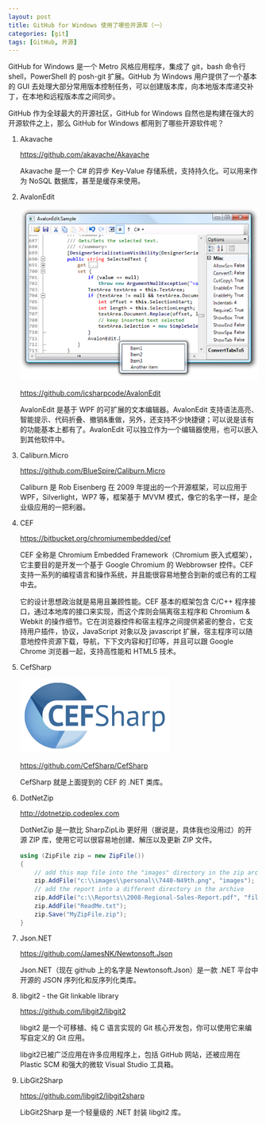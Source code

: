 ```yaml
---
layout: post
title: GitHub for Windows 使用了哪些开源库（一）
categories: [git]
tags: [GitHub, 开源]
---
```


GitHub for Windows 是一个 Metro 风格应用程序，集成了 git，bash 命令行 shell，PowerShell 的 posh-git 扩展。GitHub 为 Windows 用户提供了一个基本的 GUI 去处理大部分常用版本控制任务，可以创建版本库，向本地版本库递交补丁，在本地和远程版本库之间同步。

GitHub 作为全球最大的开源社区，GitHub for Windows 自然也是构建在强大的开源软件之上，那么 GitHub for Windows 都用到了哪些开源软件呢？

1. Akavache

    <https://github.com/akavache/Akavache>

    Akavache 是一个 C# 的异步 Key-Value 存储系统，支持持久化。可以用来作为 NoSQL 数据库，甚至是缓存来使用。

2. AvalonEdit

    ![AvalonEdit](/assets/images/avalonedit.png)

    <https://github.com/icsharpcode/AvalonEdit>

    AvalonEdit 是基于 WPF 的可扩展的文本编辑器。AvalonEdit 支持语法高亮、智能提示、代码折叠、撤销&重做，另外，还支持不少快捷键；可以说是该有的功能基本上都有了。AvalonEdit 可以独立作为一个编辑器使用，也可以嵌入到其他软件中。

3. Caliburn.Micro

    <https://github.com/BlueSpire/Caliburn.Micro>

    Caliburn 是 Rob Eisenberg 在 2009 年提出的一个开源框架，可以应用于 WPF，Silverlight，WP7 等，框架基于 MVVM 模式，像它的名字一样，是企业级应用的一把利器。

4. CEF

    <https://bitbucket.org/chromiumembedded/cef>

    CEF 全称是 Chromium Embedded Framework（Chromium 嵌入式框架），它主要目的是开发一个基于 Google Chromium 的 Webbrowser 控件。CEF 支持一系列的编程语言和操作系统，并且能很容易地整合到新的或已有的工程中去。

    它的设计思想政治就是易用且兼顾性能。CEF 基本的框架包含 C/C++ 程序接口，通过本地库的接口来实现，而这个库则会隔离宿主程序和 Chromium & Webkit 的操作细节。它在浏览器控件和宿主程序之间提供紧密的整合，它支持用户插件，协议，JavaScript 对象以及 javascript 扩展，宿主程序可以随意地控件资源下载，导航，下下文内容和打印等，并且可以跟 Google Chrome 浏览器一起，支持高性能和 HTML5 技术。

5. CefSharp

    ![CefSharp](/assets/images/cefsharp.png)

    <https://github.com/CefSharp/CefSharp>

    CefSharp 就是上面提到的 CEF 的 .NET 类库。

6. DotNetZip

    <http://dotnetzip.codeplex.com>

    DotNetZip 是一款比 SharpZipLib 更好用（据说是，具体我也没用过）的开源 ZIP 库，使用它可以很容易地创建、解压以及更新 ZIP 文件。

    ```c#
    using (ZipFile zip = new ZipFile())
    {
        // add this map file into the "images" directory in the zip archive
        zip.AddFile("c:\\images\\personal\\7440-N49th.png", "images");
        // add the report into a different directory in the archive
        zip.AddFile("c:\\Reports\\2008-Regional-Sales-Report.pdf", "files");
        zip.AddFile("ReadMe.txt");
        zip.Save("MyZipFile.zip");
    }
    ```

7. Json.NET

    <https://github.com/JamesNK/Newtonsoft.Json>

    Json.NET（现在 github 上的名字是 Newtonsoft.Json）是一款 .NET 平台中开源的 JSON 序列化和反序列化类库。

8. libgit2 - the Git linkable library

    <https://github.com/libgit2/libgit2>

    libgit2 是一个可移植、纯 C 语言实现的 Git 核心开发包，你可以使用它来编写自定义的 Git 应用。

    libgit2已被广泛应用在许多应用程序上，包括 GitHub 网站，还被应用在 Plastic SCM 和强大的微软 Visual Studio 工具箱。

9. LibGit2Sharp

    <https://github.com/libgit2/libgit2sharp>

    LibGit2Sharp 是一个轻量级的 .NET 封装 libgit2 库。